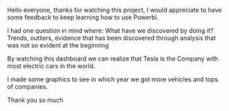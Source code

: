 Hello everyone, thanks for watching this project, I would appreciate to have some feedback to keep learning how to use Powerbi.

I had one question in mind where:
What have we discovered by doing it? Trends, outliers, evidence that has been discovered through analysis that was not so evident at the beginning

By watching this dashboard we can realize that Tesla is the Company with most electric cars in the world.

I made some graphics to see in which year we got more vehicles and tops of companies.

Thank you so much
